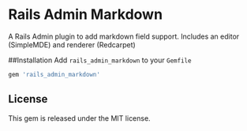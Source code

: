# Rails Admin Markdown 

A Rails Admin plugin to add markdown field support. Includes an editor (SimpleMDE) and renderer (Redcarpet)

##Installation
Add `rails_admin_markdown` to your `Gemfile`

```ruby
gem 'rails_admin_markdown'

```

## License
This gem is released under the MIT license.
